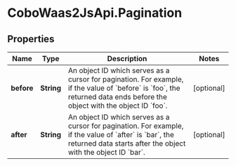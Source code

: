 # CoboWaas2JsApi.Pagination

## Properties

Name | Type | Description | Notes
------------ | ------------- | ------------- | -------------
**before** | **String** | An object ID which serves as a cursor for pagination. For example, if the value of &#x60;before&#x60; is &#x60;foo&#x60;, the returned data ends before the object with the object ID &#x60;foo&#x60;. | [optional] 
**after** | **String** | An object ID which serves as a cursor for pagination. For example, if the value of &#x60;after&#x60; is &#x60;bar&#x60;, the returned data starts after the object with the object ID &#x60;bar&#x60;. | [optional] 


